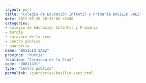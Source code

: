 ```yaml
---
layout: post
title: "Colegio de Educación Infantil y Primaria BASILIO SAEZ"
date: 2017-09-20 20:57:05 +0200
categories:
- Colegio de Educación Infantil y Primaria
- murcia
- caravaca-de-la-cruz
- Centro público
- guarderia
name: "BASILIO SAEZ"
province: "Murcia"
location: "Caravaca de la Cruz"
code: "30011491"
type: "Centro público"
permalink: /guarderias/basilio-saez.html
---
```

